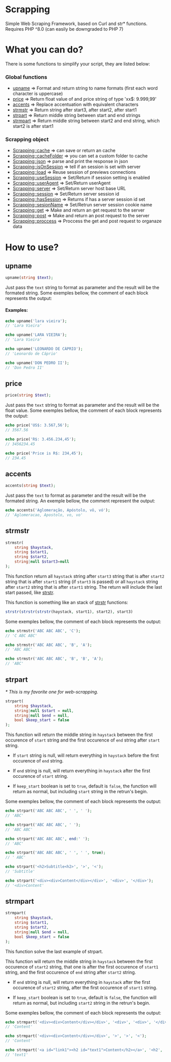 # Scrapping
Simple Web Scraping Framework, based on Curl and str* functions.
Requires PHP ^8.0 (can easily be downgraded to PHP 7)

# What you can do?
There is some functions to simplify your script, they are listed below:

### Global functions
* [upname](#upname) => Format and return string to name formats (first each word character is uppercase)
* [price](#price) => Return float value of and price string of type 'xx$: 9.999,99'
* [accents](#accents) => Replace accentuation with equivalent characters
* [strmstr](#strmstr) => Return string after start3, after start2, after start1
* [strpart](#strpart) => Return middle string between start and end strings
* [strmpart](#strmpart) => Return middle string between start2 and end string, which start2 is after start1

### Scrapping object
* [Scrapping::cache](#scrapping-cache) => can save or return an cache
* [Scrapping::cacheFolder](#scrapping-cahefolder) => you can set a custom folder to cache
* [Scrapping::json](#scrapping-json) => parse and print the response in json
* [Scrapping::isOnSession](#scrapping-inonsession) => tell if an session is set with server
* [Scrapping::load](#scrapping-load) => Reuse session of previews connections
* [Scrapping::useSession](#scrapping-usesession) => Set/Return if session setting is enabled
* [Scrapping::userAgent](#scrapping-useragent) => Set/Return userAgent
* [Scrapping::server](#scrapping-server) => Set/Return server host base URL
* [Scrapping::session](#scrapping-session) => Set/Return server session id
* [Scrapping::hasSession](#scrapping-hassession) => Returns if has a server session id set
* [Scrapping::sesionName](#scrapping-sessionname) => Set/Retrun server session cookie name
* [Scrapping::get](#scrapping-get) => Make and return an get request to the server
* [Scrapping::post](#scrapping-post) => Make and return an post request to the server
* [Scrapping::proccess](#scrapping-proccess) => Proccess the get and post request to organaze data

# How to use?
## upname
```PHP
upname(string $text);
```
Just pass the `text` string to format as parameter and the result will be the formated string. Some exemples bellow, the comment of each block represents the output:
#### Examples:
```PHP
echo upname('lara vieira');
// 'Lara Vieira'
```
```PHP
echo upname('LARA VIEIRA');
// 'Lara Vieira'
```
```PHP
echo upname('LEONARDO DE CÁPRIO');
// 'Leonardo de Cáprio'
```
```PHP
echo upname('DON PEDRO II');
// 'Don Pedro II'
```

## price
```PHP
price(string $text);
```
Just pass the `text` string to format as parameter and the result will be the float value. Some exemples bellow, the comment of each block represents the output:
```PHP
echo price('US$: 3.567,56');
// 3567.56
```
```PHP
echo price('R$: 3.456.234,45');
// 3456234.45
```
```PHP
echo price('Price is R$: 234,45');
// 234.45
```

## accents
```PHP
accents(string $text);
```
Just pass the `text` to format as parameter and the result will be the formated string. An exemple bellow, the comment represent the output:
```PHP
echo accents('Aglomeração, Apóstolo, vô, vó');
// 'Aglomeracao, Apostolo, vo, vo'
```

## strmstr
```PHP
strmstr(
    string $haystack, 
    string $start1, 
    string $start2, 
    string|null $start3=null
);
```
This function return all `haystack` string after `start3` string that is after `start2` string that is after `start1` string (if `start3` is passed) or all `haystack` string after `start2` string that is after `start1` string. The return will include the last start passed, like [strstr](https://www.php.net/manual/pt_BR/function.strstr.php).

This function is something like an stack of [strstr](https://www.php.net/manual/pt_BR/function.strstr.php) functions:
```PHP
strstr(strstr(strstr(haystack, start1), start2), start3)
```
Some exemples bellow, the comment of each block represents the output:
```PHP
echo strmstr('ABC ABC ABC', 'C');
// 'C ABC ABC'
```
```PHP
echo strmstr('ABC ABC ABC', 'B', 'A');
// 'ABC ABC'
```
```PHP
echo strmstr('ABC ABC ABC', 'B', 'B', 'A');
// 'ABC'
```

## strpart

_* This is my favorite one for web-scrapping._
```PHP
strpart(
    string $haystack,
    string|null $start = null,
    string|null $end = null,
    bool $keep_start = false
);
```
This function will return the middle string in `haystack` between the first occurence of `start` string and the first occurence of `end` string after `start` string.

* If `start` string is null, will return everything in `haystack` before the first occurence of `end` string.

* If `end` string is null, will return everything in `haystack` after the first occurence of `start` string.

* If `keep_start` boolean is set to `true`, default is `false`, the function will return as normal, but including `start` string in the retrun's begin.

Some exemples bellow, the comment of each block represents the output:
```PHP
echo strpart('ABC ABC ABC', ' ', ' ');
// 'ABC'
```
```PHP
echo strpart('ABC ABC ABC', ' ');
// 'ABC ABC'
```
```PHP
echo strpart('ABC ABC ABC', end:' ');
// 'ABC'
```
```PHP
echo strpart('ABC ABC ABC', ' ', ' ', true);
// ' ABC'
```
```PHP
echo strpart('<h2>Subtitle<h2>', '>', '<');
// 'Subtitle'
```
```PHP
echo strpart('<div><div>Content</div></div>', '<div>', '</div>');
// '<div>Content'
```

## strmpart

```PHP
strmpart(
    string $haystack,
    string $start1,
    string $start2,
    string|null $end = null,
    bool $keep_start = false
);
```
This function solve the last example of strpart.

This function will return the middle string in `haystack` between the first occurence of `start2` string, that one is after the first occurence of `start1` string, and the first occurence of `end` string after `start2` string.

* If `end` string is null, will return everything in `haystack` after the first occurence of `start2` string, after the first occurence of `start1` string.

* If `keep_start` boolean is set to `true`, default is `false`, the function will return as normal, but including `start2` string in the retrun's begin.

Some exemples bellow, the comment of each block represents the output:
```PHP
echo strmpart('<div><div>Content</div></div>', '<div>', '<div>', '</div>');
// 'Content'
```
```PHP
echo strmpart('<div><div>Content</div></div>', '>', '>', '<');
// 'Content'
```
```PHP
echo strmpart('<a id="link1"><h2 id="text1">Content</h2></a>', '<h2', 'id="', '"');
// 'text1'
```